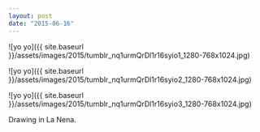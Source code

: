 ```yaml
---
layout: post
date: "2015-06-16"
---
```


![yo yo]({{ site.baseurl }}/assets/images/2015/tumblr_nq1urmQrDl1r16syio1_1280-768x1024.jpg)

![yo yo]({{ site.baseurl }}/assets/images/2015/tumblr_nq1urmQrDl1r16syio2_1280-768x1024.jpg)

![yo yo]({{ site.baseurl }}/assets/images/2015/tumblr_nq1urmQrDl1r16syio3_1280-768x1024.jpg)

Drawing in La Nena.
